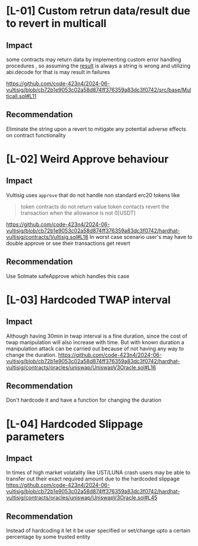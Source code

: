 # [L-01] Custom retrun data/result due to revert in multicall
## Impact
some contracts  may return data by implementing custom error handling procedures , so assuming the [result](https://github.com/code-423n4/2024-06-vultisig/blob/cb72b1e9053c02a58d874ff376359a83dc3f0742/src/base/Multicall.sol#L22) is always a string is wrong and utilizing abi.decode for that is may result in failures

https://github.com/code-423n4/2024-06-vultisig/blob/cb72b1e9053c02a58d874ff376359a83dc3f0742/src/base/Multicall.sol#L11
## Recommendation
 Eliminate the string upon a revert to mitigate any potential adverse effects on contract functionality

# [L-02] Weird Approve behaviour
## Impact
Vultisig uses `approve` that do not handle non standard erc20 tokens like

>  token contracts do not return value
>  token contacts revert the transaction when the allowance is not 0[USDT]

https://github.com/code-423n4/2024-06-vultisig/blob/cb72b1e9053c02a58d874ff376359a83dc3f0742/hardhat-vultisig/contracts/Vultisig.sol#L18
In worst case scenario user's may have to double approve or see their transactions get revert
## Recommendation 
Use Solmate safeApprove which handles this case

# [L-03] Hardcoded TWAP interval
## Impact
Although having 30min in twap interval is a fine duration, since the cost of twap manipulation will also increase with time. But with known duration a manipulation attack can be carried out because of not having any way to change the duration.
https://github.com/code-423n4/2024-06-vultisig/blob/cb72b1e9053c02a58d874ff376359a83dc3f0742/hardhat-vultisig/contracts/oracles/uniswap/UniswapV3Oracle.sol#L16
## Recommendation 
Don't hardcode it and have a function for changing the duration

# [L-04] Hardcoded Slippage parameters
## Impact
In times of high market volatality like UST/LUNA crash users may be able to transfer out their exact required amount due to the hardcoded slippage
https://github.com/code-423n4/2024-06-vultisig/blob/cb72b1e9053c02a58d874ff376359a83dc3f0742/hardhat-vultisig/contracts/oracles/uniswap/UniswapV3Oracle.sol#L45
## Recommendation
Instead of hardcoding it let it be user specified or set/change upto a certain percentage by some trusted entity 